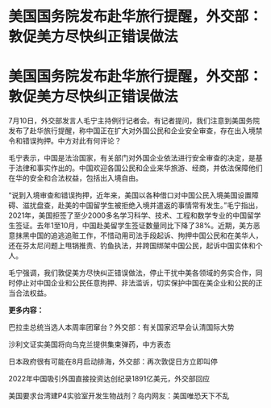 # 美国国务院发布赴华旅行提醒，外交部：敦促美方尽快纠正错误做法

# 美国国务院发布赴华旅行提醒，外交部：敦促美方尽快纠正错误做法

7月10日，外交部发言人毛宁主持例行记者会。有记者提问，我们注意到美国务院发布了赴华旅行提醒，称中国正在扩大对外国公民和企业安全审查，存在出入境禁令和错误拘押。中方对此有何评论？

毛宁表示，中国是法治国家，有关部门对外国企业依法进行安全审查的决定，是基于法律和事实作出的。中国欢迎各国公民和企业来华旅游、经商，并依法保障他们在华的安全和合法权益，包括出入境自由。

“说到入境审查和错误拘押，近年来，美国以各种借口对中国公民入境美国设置障碍、滋扰盘查，赴美的中国留学生被拒绝入境并遣返的事情常有发生。”毛宁指出，2021年，美国拒签了至少2000多名学习科学、技术、工程和数学专业的中国留学生签证。去年1至10月，中国赴美留学生签证数量同比下降了38%。近期，美方恶意抹黑中国的追逃追赃工作，不惜动用司法手段起诉、拘押中国公民和在美华人，还在芬太尼问题上甩锅推责、钓鱼执法，并跨国绑架中国公民，起诉中国实体和个人。

毛宁强调，我们敦促美方尽快纠正错误做法，停止干扰中美各领域的务实合作，同时停止对中国企业和公民任意拘押、非法滥诉，切实保护中国在美企业和公民的正当合法权益。

**更多内容：**

巴拉圭总统当选人本周率团窜台？外交部：有关国家迟早会认清国际大势

沙利文证实美国将向乌克兰提供集束弹药，中方表态

日本政府很有可能在8月启动排海，外交部：再次敦促日方立即叫停

2022年中国吸引外国直接投资达创纪录1891亿美元，外交部回应

美国要求台湾建P4实验室开发生物战剂？岛内网友：美国唯恐天下不乱

